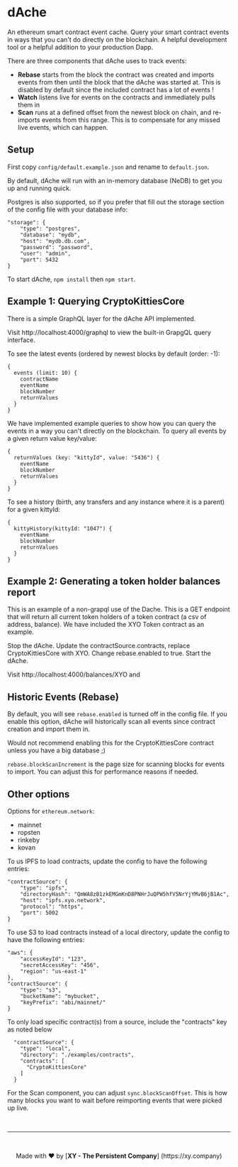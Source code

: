 # dAche

An ethereum smart contract event cache. Query your smart contract events in ways that you can't do directly on the blockchain. A helpful development tool or a helpful addition to your production Dapp.

There are three components that dAche uses to track events:

- __Rebase__ starts from the block the contract was created and imports events from then until the block that the dAche was started at. This is disabled by default since the included contract has a lot of events !
- __Watch__ listens live for events on the contracts and immediately pulls them in
- __Scan__ runs at a defined offset from the newest block on chain, and re-imports events from this range. This is to compensate for any missed live events, which can happen.

## Setup

First copy `config/default.example.json` and rename to `default.json`.

By default, dAche will run with an in-memory database (NeDB) to get you up and running quick.

Postgres is also supported, so if you prefer that fill out the storage section of the config file with your database info:
```
"storage": {
    "type": "postgres",
    "database": "mydb",
    "host": "mydb.db.com",
    "password": "password",
    "user": "admin",
    "port": 5432
}
```

To start dAche, `npm install` then `npm start`.

## Example 1: Querying CryptoKittiesCore

There is a simple GraphQL layer for the dAche API implemented.

Visit http://localhost:4000/graphql to view the built-in GrapgQL query interface.

To see the latest events (ordered by newest blocks by default (order: -1):
```
{
  events (limit: 10) {
    contractName
    eventName
    blockNumber
    returnValues
  }
}
```

We have implemented example queries to show how you can query the events in a way you can't directly on the blockchain.
To query all events by a given return value key/value:
```
{
  returnValues (key: "kittyId", value: "5436") {
    eventName
    blockNumber
    returnValues
  }
}
```


To see a history (birth, any transfers and any instance where it is a parent) for a given kittyId:
```
{
  kittyHistory(kittyId: "1047") {
    eventName
    blockNumber
    returnValues
  }
}
```

## Example 2: Generating a token holder balances report

This is an example of a non-grapql use of the Dache. This is a GET endpoint that will return all current token holders of a token contract (a csv of address, balance). We have included the XYO Token contract as an example.

Stop the dAche. Update the contractSource.contracts, replace CryptoKittiesCore with XYO. Change rebase.enabled to true. Start the dAche.

Visit http://localhost:4000/balances/XYO and 


## Historic Events (Rebase)

By default, you will see `rebase.enabled` is turned off in the config file. If you enable this option, dAche will historically scan all events since contract creation and import them in. 

Would not recommend enabling this for the CryptoKittiesCore contract unless you have a big database ;)

`rebase.blockScanIncrement` is the page size for scanning blocks for events to import. You can adjust this for performance reasons if needed.

## Other options

Options for `ethereum.network`:
-  mainnet
-  ropsten
-  rinkeby
-  kovan

To us IPFS to load contracts, update the config to have the following entries:
```
"contractSource": {
    "type": "ipfs",
    "directoryHash": "QmWA8zB1zkEMGmKnD8PNHrJuQPW5hfV5NrYjYMvB6jB1Ac",
    "host": "ipfs.xyo.network",
    "protocol": "https",
    "port": 5002
}
```

To use S3 to load contracts instead of a local directory, update the config to have the following entries:
```
"aws": {
    "accessKeyId": "123",
    "secretAccessKey": "456",
    "region": "us-east-1"
},
"contractSource": {
    "type": "s3",
    "bucketName": "mybucket",
    "keyPrefix": "abi/mainnet/"
}
```

To only load specific contract(s) from a source, include the "contracts" key as noted below
```
  "contractSource": {
    "type": "local",
    "directory": "./examples/contracts",
    "contracts": [
      "CryptoKittiesCore"
    ]
  }
```

For the Scan component, you can adjust `sync.blockScanOffset`. This is how many blocks you want to wait before reimporting events that were picked up live.

<br><hr><br>
<p align="center">Made with  ❤️  by [<b>XY - The Persistent Company</b>] (https://xy.company)</p>
